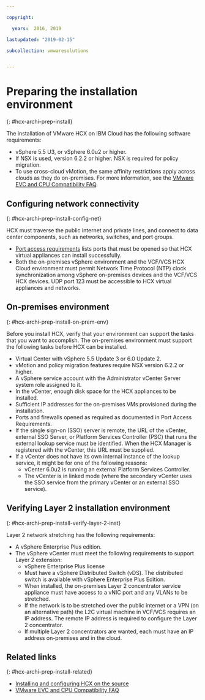 ```yaml
---

copyright:

  years:  2016, 2019

lastupdated: "2019-02-15"

subcollection: vmwaresolutions


---
```

# Preparing the installation environment
{: #hcx-archi-prep-install}

The installation of VMware HCX on IBM Cloud has the following software requirements:
* vSphere 5.5 U3, or vSphere 6.0u2 or higher.
* If NSX is used, version 6.2.2 or higher. NSX is required for policy migration.
* To use cross-cloud vMotion, the same affinity restrictions apply across clouds as they do on-premises. For more information, see the [VMware EVC and CPU Compatibility FAQ](http://bit.ly/2vK6Sp5).

## Configuring network connectivity
{: #hcx-archi-prep-install-config-net}

HCX must traverse the public internet and private lines, and connect to data center components, such as networks, switches, and port groups.
* [Port access requirements](/docs/services/vmwaresolutions/archiref/hcx-archi?topic=vmware-solutions-hcx-archi-port-req) lists ports that must be opened so that HCX virtual appliances can install successfully.
* Both the on-premises vSphere environment and the VCF/VCS HCX Cloud environment must permit Network Time Protocol (NTP) clock synchronization among vSphere on-premises devices and the VCF/VCS HCX devices. UDP port 123 must be accessible to HCX virtual appliances and networks.

## On-premises environment
{: #hcx-archi-prep-install-on-prem-env}

Before you install HCX, verify that your environment can support the tasks that you want to accomplish. The on-premises environment must support the following tasks before HCX can be installed.
* Virtual Center with vSphere 5.5 Update 3 or 6.0 Update 2.
* vMotion and policy migration features require NSX version 6.2.2 or higher.
* A vSphere service account with the Administrator vCenter Server system role assigned to it.
* In the vCenter, enough disk space for the HCX appliances to be installed.
* Sufficient IP addresses for the on-premises VMs provisioned during the installation.
* Ports and firewalls opened as required as documented in Port Access Requirements.
* If the single sign-on (SSO) server is remote, the URL of the vCenter, external SSO Server, or Platform Services Controller (PSC) that runs the external lookup service must be identified. When the HCX Manager is registered with the vCenter, this URL must be supplied.
* If a vCenter does not have its own internal instance of the lookup service, it might be for one of the following reasons:
  * vCenter 6.0u2 is running an external Platform Services Controller.
  * The vCenter is in linked mode (where the secondary vCenter uses the SSO service from the primary vCenter or an external SSO service).

## Verifying Layer 2 installation environment
{: #hcx-archi-prep-install-verify-layer-2-inst}

Layer 2 network stretching has the following requirements:
* A vSphere Enterprise Plus edition.
* The vSphere vCenter must meet the following requirements to support Layer 2 extension:
  * vSphere Enterprise Plus license
  * Must have a vSphere Distributed Switch (vDS). The distributed switch is available with vSphere Enterprise Plus Edition.
  * When installed, the on-premises Layer 2 concentrator service appliance must have access to a vNIC port and any VLANs to be stretched.
  * If the network is to be stretched over the public internet or a VPN (on an alternative path) the L2C virtual machine in VCF/VCS requires an IP address. The remote IP address is required to configure the Layer 2 concentrator.
  * If multiple Layer 2 concentrators are wanted, each must have an IP address on-premises and in the cloud.

## Related links
{: #hcx-archi-prep-install-related}

* [Installing and configuring HCX on the source](/docs/services/vmwaresolutions/archiref/hcx-archi?topic=vmware-solutions-hcx-archi-install-cfg-src)
* [VMware EVC and CPU Compatibility FAQ](http://bit.ly/2vK6Sp5)
